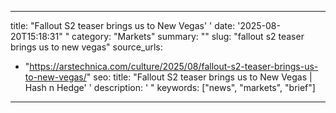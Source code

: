 ﻿---

title: "Fallout S2 teaser brings us to New Vegas''
date: '2025-08-20T15:18:31""
category: "Markets"
summary: ""
slug: "fallout s2 teaser brings us to new vegas"
source_urls:
  - "https://arstechnica.com/culture/2025/08/fallout-s2-teaser-brings-us-to-new-vegas/"
seo:
  title: "Fallout S2 teaser brings us to New Vegas | Hash n Hedge''
  description: '"
  keywords: ["news", "markets", "brief"]

---

